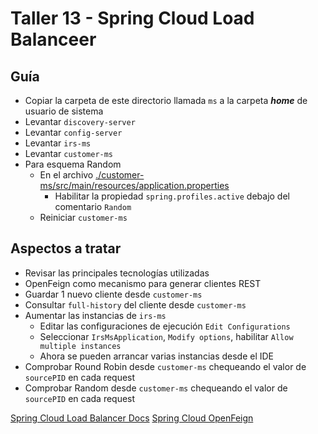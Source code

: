 # Taller 13 - Spring Cloud Load Balanceer
## Guía

- Copiar la carpeta de este directorio llamada `ms` a la carpeta ***home*** de usuario de sistema
- Levantar `discovery-server`
- Levantar `config-server`
- Levantar `irs-ms`
- Levantar `customer-ms`
- Para esquema Random
  - En el archivo [./customer-ms/src/main/resources/application.properties](./customer-ms/src/main/resources/application.properties)
    - Habilitar la propiedad `spring.profiles.active` debajo del comentario `Random`
  - Reiniciar `customer-ms`

## Aspectos a tratar
- Revisar las principales tecnologías utilizadas
- OpenFeign como mecanismo para generar clientes REST
- Guardar 1 nuevo cliente desde `customer-ms`
- Consultar `full-history` del cliente desde `customer-ms`
- Aumentar las instancias de `irs-ms` 
  - Editar las configuraciones de ejecución `Edit Configurations`
  - Seleccionar `IrsMsApplication`, `Modify options`, habilitar `Allow multiple instances`
  - Ahora se pueden arrancar varias instancias desde el IDE
- Comprobar Round Robin desde `customer-ms` chequeando el valor de `sourcePID` en cada request
- Comprobar Random desde `customer-ms` chequeando el valor de `sourcePID` en cada request

[Spring Cloud Load Balancer Docs](https://docs.spring.io/spring-cloud-commons/docs/current/reference/html/#spring-cloud-loadbalancer)
[Spring Cloud OpenFeign](https://docs.spring.io/spring-cloud-openfeign/docs/current/reference/html/#netflix-feign-starter)